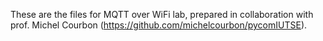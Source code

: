 These are the files for MQTT over WiFi lab, prepared in collaboration 
with prof. Michel Courbon (https://github.com/michelcourbon/pycomIUTSE).
